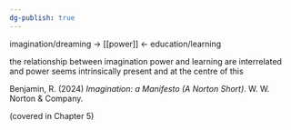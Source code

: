 ```yaml
---
dg-publish: true
---
```

imagination/dreaming -> [[power]] <- education/learning 

the relationship between imagination power and learning are interrelated and power seems intrinsically present and at the centre of this 

Benjamin, R. (2024) _Imagination: a Manifesto (A Norton Short)_. W. W. Norton & Company. 

(covered in Chapter 5)


